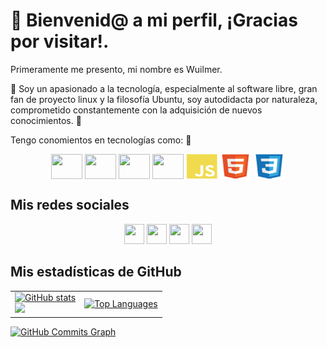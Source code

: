 # 👋 Bienvenid@ a mi perfil, ¡Gracias por visitar!.<br>
Primeramente me presento, mi nombre es Wuilmer.<br>

🔭 Soy un apasionado a la tecnología, especialmente al software libre, gran fan de proyecto linux y la filosofía Ubuntu, soy autodidacta por naturaleza, comprometido constantemente con la adquisición de nuevos conocimientos. 💬 <br>

Tengo conomientos en tecnologías como: 🌱 
<div style="display: inline_block" align="center">
<img align="center" height="40" width="50" src="https://cdn.jsdelivr.net/gh/devicons/devicon/icons/git/git-plain-wordmark.svg" />
<img align="center" height="40" width="50" src="https://cdn.jsdelivr.net/gh/devicons/devicon/icons/nodejs/nodejs-original-wordmark.svg" />
<img align="center" height="40" width="50" src="https://cdn.jsdelivr.net/gh/devicons/devicon/icons/postgresql/postgresql-original-wordmark.svg" />
<img align="center" height="40" width="50" src="https://cdn.jsdelivr.net/gh/devicons/devicon/icons/firebase/firebase-plain-wordmark.svg" />
<img align="center" height="40" width="50" src="https://raw.githubusercontent.com/devicons/devicon/master/icons/javascript/javascript-plain.svg">
<img align="center" height="40" width="50" src="https://raw.githubusercontent.com/devicons/devicon/master/icons/html5/html5-original.svg">
<img align="center" height="40" width="50" src="https://raw.githubusercontent.com/devicons/devicon/master/icons/css3/css3-original.svg">
</div>


## Mis redes sociales
<p align="center"> 
<a href="https://wbolivarser.wordpress.com/" target="_blank" rel="noreferrer">
<img src="https://raw.githubusercontent.com/danielcranney/readme-generator/main/public/icons/socials/dribbble.svg" width="32" height="32" /></a> 

<a href="https://www.github.com/wbolivarser" target="_blank" rel="noreferrer">
<img src="https://raw.githubusercontent.com/danielcranney/readme-generator/main/public/icons/socials/github.svg" width="32" height="32" /></a> 

<a href="https://www.linkedin.com/in/wbolivarser" target="_blank" rel="noreferrer">
<img src="https://raw.githubusercontent.com/danielcranney/readme-generator/main/public/icons/socials/linkedin.svg" width="32" height="32" /></a>

<a href="https://twitter.com/wbolivarser" target="_blank" rel="noreferrer">
<img src="https://raw.githubusercontent.com/danielcranney/readme-generator/main/public/icons/socials/twitter.svg" width="32" height="32" /></a>
</p>

## Mis estadísticas de GitHub
<table><tbody>
		<tr><td><a href="http://www.github.com/wbolivarser">
<img src="https://github-readme-stats.vercel.app/api?username=wbolivarser&show_icons=true&hide=&count_private=true&title_color=ffffff&text_color=ffffff&icon_color=0891b2&bg_color=1c1917&hide_border=true&show_icons=true" alt="GitHub stats" /></a><br><a href="http://www.github.com/wbolivarser">
<img src="https://github-readme-streak-stats.herokuapp.com/?user=wbolivarser&stroke=ffffff&background=1c1917&ring=ffffff&fire=ffffff&currStreakNum=ffffff&currStreakLabel=ffffff&sideNums=ffffff&sideLabels=ffffff&dates=ffffff&hide_border=true" /></a></td>
			<td><a href="https://github.com/wbolivarser">
<img src="https://github-readme-stats.vercel.app/api/top-langs/?username=wbolivarser&langs_count=10&title_color=facc15&text_color=ffffff&icon_color=facc15&bg_color=1c1917&hide_border=true&locale=en&custom_title=Top%20%Languages" alt="Top Languages" /></a></td></tr>
</tbody></table>
<a href="http://www.github.com/wbolivarser">
<img src="https://github-readme-activity-graph.cyclic.app/graph?username=wbolivarser&bg_color=1c1917&color=ffffff&line=0891b2&point=ffffff&area_color=1c1917&area=true&hide_border=true&custom_title=GitHub%20Commits%20Graph" alt="GitHub Commits Graph" /></a>
